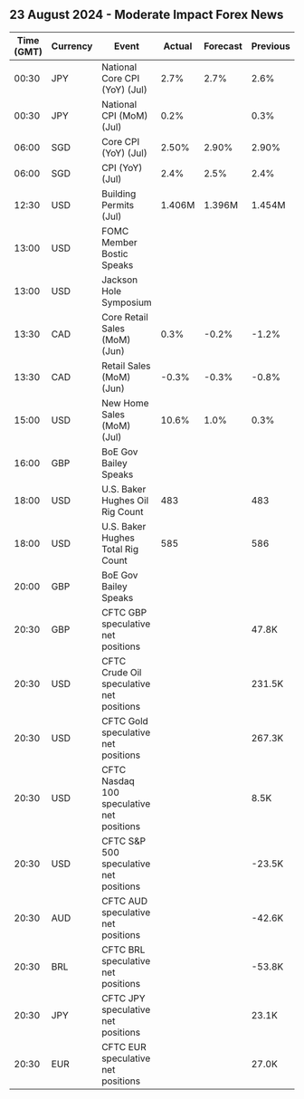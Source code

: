 ## 23 August 2024 - Moderate Impact Forex News

| Time (GMT) | Currency | Event | Actual | Forecast | Previous |
|------|----------|-------|--------|----------|----------|
| 00:30 | JPY | National Core CPI (YoY) (Jul) | 2.7% | 2.7% | 2.6% |
| 00:30 | JPY | National CPI (MoM) (Jul) | 0.2% |  | 0.3% |
| 06:00 | SGD | Core CPI (YoY) (Jul) | 2.50% | 2.90% | 2.90% |
| 06:00 | SGD | CPI (YoY) (Jul) | 2.4% | 2.5% | 2.4% |
| 12:30 | USD | Building Permits (Jul) | 1.406M | 1.396M | 1.454M |
| 13:00 | USD | FOMC Member Bostic Speaks |  |  |  |
| 13:00 | USD | Jackson Hole Symposium |  |  |  |
| 13:30 | CAD | Core Retail Sales (MoM) (Jun) | 0.3% | -0.2% | -1.2% |
| 13:30 | CAD | Retail Sales (MoM) (Jun) | -0.3% | -0.3% | -0.8% |
| 15:00 | USD | New Home Sales (MoM) (Jul) | 10.6% | 1.0% | 0.3% |
| 16:00 | GBP | BoE Gov Bailey Speaks |  |  |  |
| 18:00 | USD | U.S. Baker Hughes Oil Rig Count | 483 |  | 483 |
| 18:00 | USD | U.S. Baker Hughes Total Rig Count | 585 |  | 586 |
| 20:00 | GBP | BoE Gov Bailey Speaks |  |  |  |
| 20:30 | GBP | CFTC GBP speculative net positions |  |  | 47.8K |
| 20:30 | USD | CFTC Crude Oil speculative net positions |  |  | 231.5K |
| 20:30 | USD | CFTC Gold speculative net positions |  |  | 267.3K |
| 20:30 | USD | CFTC Nasdaq 100 speculative net positions |  |  | 8.5K |
| 20:30 | USD | CFTC S&P 500 speculative net positions |  |  | -23.5K |
| 20:30 | AUD | CFTC AUD speculative net positions |  |  | -42.6K |
| 20:30 | BRL | CFTC BRL speculative net positions |  |  | -53.8K |
| 20:30 | JPY | CFTC JPY speculative net positions |  |  | 23.1K |
| 20:30 | EUR | CFTC EUR speculative net positions |  |  | 27.0K |
